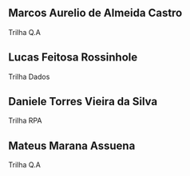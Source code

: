 ## Marcos Aurelio de Almeida Castro
<p>Trilha Q.A</p>

## Lucas Feitosa Rossinhole
<p>Trilha Dados</p>

## Daniele Torres Vieira da Silva   
<p>Trilha RPA</p>

## Mateus Marana Assuena
<p>Trilha Q.A</p>